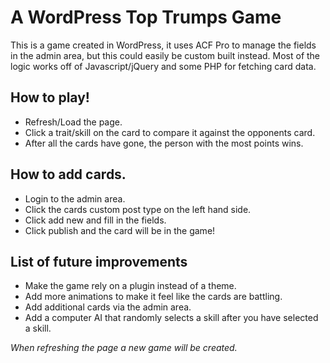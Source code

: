 # A WordPress Top Trumps Game
This is a game created in WordPress, it uses ACF Pro to manage the fields in the admin area, but this could easily be custom built instead. Most of the logic works off of Javascript/jQuery and some PHP for fetching card data.

## How to play!

- Refresh/Load the page.
- Click a trait/skill on the card to compare it against the opponents card.
- After all the cards have gone, the person with the most points wins.

## How to add cards.

- Login to the admin area.
- Click the cards custom post type on the left hand side.
- Click add new and fill in the fields.
- Click publish and the card will be in the game!

## List of future improvements

- Make the game rely on a plugin instead of a theme.
- Add more animations to make it feel like the cards are battling.
- Add additional cards via the admin area.
- Add a computer AI that randomly selects a skill after you have selected a skill.

_When refreshing the page a new game will be created._
